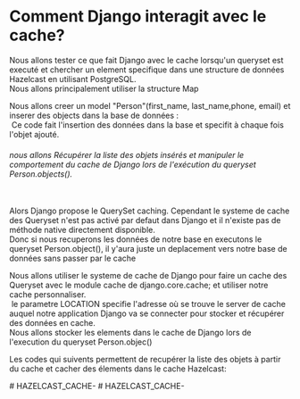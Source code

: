 <h1>Comment Django interagit avec le cache?</h1>

<p>Nous allons tester ce que fait Django avec le cache lorsqu'un queryset est executé et chercher un element specifique dans une structure de données Hazelcast en utilisant PostgreSQL.
<br>
Nous allons principalement utiliser la structure Map
<br>

</p>

<p>Nous allons creer un model "Person"(first_name, last_name,phone, email) et inserer des objects dans la base de données :
<br>

<img scr="capture/image2.png">
Ce code fait l'insertion des données dans la base et specifit à chaque fois l'objet ajouté.
<img scr="capture/image1.png"> 
<br>
<h6> nous allons Récupérer la liste des objets insérés et manipuler le comportement du cache de Django lors de l'exécution du queryset Person.objects(). </h6> 

 <br>
 Alors Django propose le QuerySet caching. Cependant le systeme de cache des Queryset n'est pas activé par defaut dans Django et il n'existe pas de méthode native directement disponible. <br>
 Donc si nous recuperons les données de notre base en executons le queryset Person.object(), il y'aura juste un deplacement vers notre base de données sans passer par le cache </p>

 <p>Nous allons utiliser le systeme de cache de Django pour faire un cache des Queryset avec le module cache de django.core.cache; et utiliser notre cache personnaliser.
<br>
 <img scr="capture/image3.png">
 le parametre LOCATION specifie l'adresse où se trouve le server de cache auquel notre application Django va se connecter pour stocker et récupérer des données en cache.
 <br>
Nous allons stocker les elements dans le cache de Django lors de l'execution du queryset Person.objec()
<img scr="capture/image4.png">

Les codes qui suivents permettent de recupérer la liste des objets à partir du cache et cacher des élements dans le cache Hazelcast:
  </p>#   H A Z E L C A S T _ C A C H E -  
 #   H A Z E L C A S T _ C A C H E -  
 